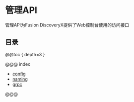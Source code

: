 # 管理API

管理API为Fusion DiscoveryX提供了Web控制台使用的访问接口

## 目录

@@toc { depth=3 }

@@@ index

- [config](config.md)
- [naming](naming.md)
- [grpc](grpc.md)

@@@
